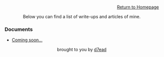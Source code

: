 <p align="right"><a href="https://dreadsec.me/">Return to Homepage</a></p>
<p align="center">Below you can find a list of write-ups and articles of mine.</p>
<h3 align="left">Documents</h3>
<ul>
  <li><a href="/<subject>/<articleName>">Coming soon...</a></li>
</ul>
<p align="center">brought to you by <a href="https://github.com/D7EAD">d7ead</a></p>

